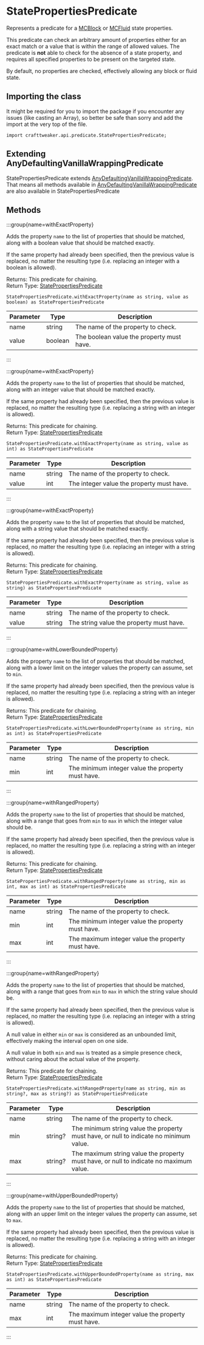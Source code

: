# StatePropertiesPredicate

Represents a predicate for a [MCBlock](/vanilla/api/block/MCBlock) or [MCFluid](/vanilla/api/fluid/MCFluid) state properties.

 This predicate can check an arbitrary amount of properties either for an exact match or a value that is within the range of allowed values. The predicate is <strong>not</strong> able to check for the absence of a state property, and requires all specified properties to be present on the targeted state.

 By default, no properties are checked, effectively allowing any block or fluid state.

## Importing the class

It might be required for you to import the package if you encounter any issues (like casting an Array), so better be safe than sorry and add the import at the very top of the file.
```zenscript
import crafttweaker.api.predicate.StatePropertiesPredicate;
```


## Extending AnyDefaultingVanillaWrappingPredicate

StatePropertiesPredicate extends [AnyDefaultingVanillaWrappingPredicate](/vanilla/api/predicate/AnyDefaultingVanillaWrappingPredicate). That means all methods available in [AnyDefaultingVanillaWrappingPredicate](/vanilla/api/predicate/AnyDefaultingVanillaWrappingPredicate) are also available in StatePropertiesPredicate

## Methods

:::group{name=withExactProperty}

Adds the property <code>name</code> to the list of properties that should be matched, along with a boolean value that should be matched exactly.

 If the same property had already been specified, then the previous value is replaced, no matter the resulting type (i.e. replacing an integer with a boolean is allowed).

Returns: This predicate for chaining.  
Return Type: [StatePropertiesPredicate](/vanilla/api/predicate/StatePropertiesPredicate)

```zenscript
StatePropertiesPredicate.withExactProperty(name as string, value as boolean) as StatePropertiesPredicate
```

| Parameter | Type    | Description                               |
| --------- | ------- | ----------------------------------------- |
| name      | string  | The name of the property to check.        |
| value     | boolean | The boolean value the property must have. |


:::

:::group{name=withExactProperty}

Adds the property <code>name</code> to the list of properties that should be matched, along with an integer value that should be matched exactly.

 If the same property had already been specified, then the previous value is replaced, no matter the resulting type (i.e. replacing a string with an integer is allowed).

Returns: This predicate for chaining.  
Return Type: [StatePropertiesPredicate](/vanilla/api/predicate/StatePropertiesPredicate)

```zenscript
StatePropertiesPredicate.withExactProperty(name as string, value as int) as StatePropertiesPredicate
```

| Parameter | Type   | Description                               |
| --------- | ------ | ----------------------------------------- |
| name      | string | The name of the property to check.        |
| value     | int    | The integer value the property must have. |


:::

:::group{name=withExactProperty}

Adds the property <code>name</code> to the list of properties that should be matched, along with a string value that should be matched exactly.

 If the same property had already been specified, then the previous value is replaced, no matter the resulting type (i.e. replacing an integer with a string is allowed).

Returns: This predicate for chaining.  
Return Type: [StatePropertiesPredicate](/vanilla/api/predicate/StatePropertiesPredicate)

```zenscript
StatePropertiesPredicate.withExactProperty(name as string, value as string) as StatePropertiesPredicate
```

| Parameter | Type   | Description                              |
| --------- | ------ | ---------------------------------------- |
| name      | string | The name of the property to check.       |
| value     | string | The string value the property must have. |


:::

:::group{name=withLowerBoundedProperty}

Adds the property <code>name</code> to the list of properties that should be matched, along with a lower limit on the integer values the property can assume, set to <code>min</code>.

 If the same property had already been specified, then the previous value is replaced, no matter the resulting type (i.e. replacing a string with an integer is allowed).

Returns: This predicate for chaining.  
Return Type: [StatePropertiesPredicate](/vanilla/api/predicate/StatePropertiesPredicate)

```zenscript
StatePropertiesPredicate.withLowerBoundedProperty(name as string, min as int) as StatePropertiesPredicate
```

| Parameter | Type   | Description                                       |
| --------- | ------ | ------------------------------------------------- |
| name      | string | The name of the property to check.                |
| min       | int    | The minimum integer value the property must have. |


:::

:::group{name=withRangedProperty}

Adds the property <code>name</code> to the list of properties that should be matched, along with a range that goes from <code>min</code> to <code>max</code> in which the integer value should be.

 If the same property had already been specified, then the previous value is replaced, no matter the resulting type (i.e. replacing a string with an integer is allowed).

Returns: This predicate for chaining.  
Return Type: [StatePropertiesPredicate](/vanilla/api/predicate/StatePropertiesPredicate)

```zenscript
StatePropertiesPredicate.withRangedProperty(name as string, min as int, max as int) as StatePropertiesPredicate
```

| Parameter | Type   | Description                                       |
| --------- | ------ | ------------------------------------------------- |
| name      | string | The name of the property to check.                |
| min       | int    | The minimum integer value the property must have. |
| max       | int    | The maximum integer value the property must have. |


:::

:::group{name=withRangedProperty}

Adds the property <code>name</code> to the list of properties that should be matched, along with a range that goes from <code>min</code> to <code>max</code> in which the string value should be.

 If the same property had already been specified, then the previous value is replaced, no matter the resulting type (i.e. replacing an integer with a string is allowed).

 A null value in either <code>min</code> or <code>max</code> is considered as an unbounded limit, effectively making the interval open on one side.

 A null value in both <code>min</code> and <code>max</code> is treated as a simple presence check, without caring about the actual value of the property.

Returns: This predicate for chaining.  
Return Type: [StatePropertiesPredicate](/vanilla/api/predicate/StatePropertiesPredicate)

```zenscript
StatePropertiesPredicate.withRangedProperty(name as string, min as string?, max as string?) as StatePropertiesPredicate
```

| Parameter | Type    | Description                                                                            |
| --------- | ------- | -------------------------------------------------------------------------------------- |
| name      | string  | The name of the property to check.                                                     |
| min       | string? | The minimum string value the property must have, or null to indicate no minimum value. |
| max       | string? | The maximum string value the property must have, or null to indicate no maximum value. |


:::

:::group{name=withUpperBoundedProperty}

Adds the property <code>name</code> to the list of properties that should be matched, along with an upper limit on the integer values the property can assume, set to <code>max</code>.

 If the same property had already been specified, then the previous value is replaced, no matter the resulting type (i.e. replacing a string with an integer is allowed).

Returns: This predicate for chaining.  
Return Type: [StatePropertiesPredicate](/vanilla/api/predicate/StatePropertiesPredicate)

```zenscript
StatePropertiesPredicate.withUpperBoundedProperty(name as string, max as int) as StatePropertiesPredicate
```

| Parameter | Type   | Description                                       |
| --------- | ------ | ------------------------------------------------- |
| name      | string | The name of the property to check.                |
| max       | int    | The maximum integer value the property must have. |


:::


